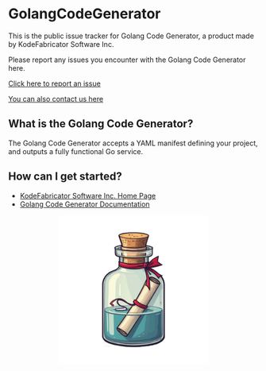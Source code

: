 # GolangCodeGenerator

This is the public issue tracker for Golang Code Generator, a product made by KodeFabricator Software Inc.

Please report any issues you encounter with the Golang Code Generator here.

[Click here to report an issue](https://github.com/KodeFabricator/GolangCodeGenerator/issues/new)

[You can also contact us here](https://www.kodefabricator.com/home#contact)

## What is the Golang Code Generator?

The Golang Code Generator accepts a YAML manifest defining your project, and outputs a fully functional Go service.

## How can I get started?

- [KodeFabricator Software Inc. Home Page](https://www.kodefabricator.com)
- [Golang Code Generator Documentation](https://docs.kodefabricator.com)

<div align="center">
<a href="https://www.kodefabricator.com">
    <img src="assets/logo_with_padding.png" alt="KodeFabricator Software Inc." width="300" height="auto">
</a>
</div>
